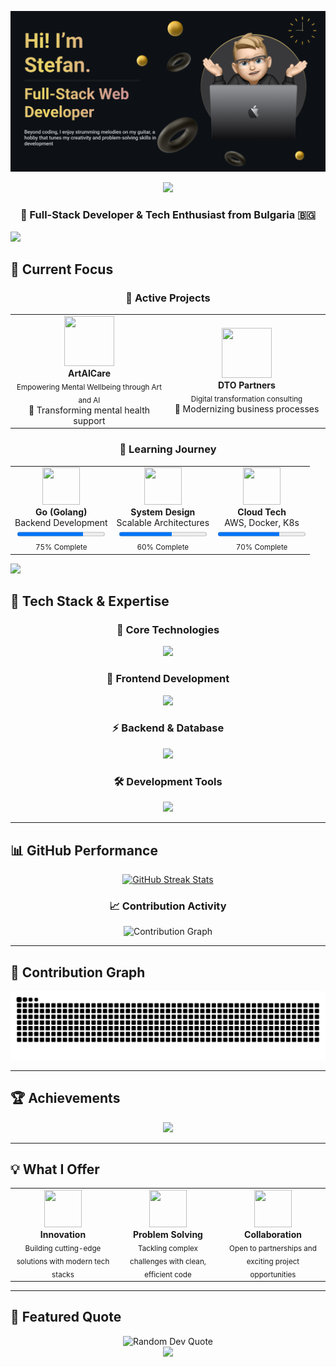 ![](https://github.com/StefanPenchev05/StefanPenchev05/blob/main/Banner.png)

<div align="center">
  <img src="https://readme-typing-svg.herokuapp.com/?font=Righteous&size=35&center=true&vCenter=true&width=600&height=70&duration=4000&lines=Welcome+to+my+GitHub+Profile!;Software+Engineer+from+Bulgaria;Building+Innovative+Solutions" />
</div>

<h3 align="center">🚀 Full-Stack Developer & Tech Enthusiast from Bulgaria 🇧🇬</h3>

<img src="https://user-images.githubusercontent.com/73097560/115834477-dbab4500-a447-11eb-908a-139a6edaec5c.gif">

## 🎯 Current Focus

<div align="center">
  
  ### 🔭 **Active Projects**
  
  <table>
  <tr>
  <td align="center" width="50%">
    <img width="80" height="80" src="https://beta.artaicare.com/assets/logo-BH3lj4ed.png"/>
    <br><b>ArtAICare</b>
    <br><sub>Empowering Mental Wellbeing through Art and AI</sub>
    <br>🎨 Transforming mental health support
  </td>
  <td align="center" width="50%">
    <img width="80" height="80" src="https://img.icons8.com/fluency/96/000000/business.png"/>
    <br><b>DTO Partners</b>
    <br><sub>Digital transformation consulting</sub>
    <br>🚀 Modernizing business processes
  </td>
  </tr>
  </table>
  
  ### 🌱 **Learning Journey**
  
  <table>
  <tr>
  <td align="center">
    <img width="60" height="60" src="https://skillicons.dev/icons?i=go"/>
    <br><b>Go (Golang)</b>
    <br>Backend Development
    <br><progress value="75" max="100"></progress>
    <br><sub>75% Complete</sub>
  </td>
  <td align="center">
    <img width="60" height="60" src="https://img.icons8.com/fluency/96/000000/blueprint.png"/>
    <br><b>System Design</b>
    <br>Scalable Architectures
    <br><progress value="60" max="100"></progress>
    <br><sub>60% Complete</sub>
  </td>
  <td align="center">
    <img width="60" height="60" src="https://skillicons.dev/icons?i=aws"/>
    <br><b>Cloud Tech</b>
    <br>AWS, Docker, K8s
    <br><progress value="70" max="100"></progress>
    <br><sub>70% Complete</sub>
  </td>
  </tr>
  </table>
  
</div>

<img src="https://user-images.githubusercontent.com/73097560/115834477-dbab4500-a447-11eb-908a-139a6edaec5c.gif">

## 💼 Tech Stack & Expertise

<div align="center">

### 🚀 **Core Technologies**
<p align="center">
  <img src="https://skillicons.dev/icons?i=go,rust,javascript,typescript,nodejs,python&theme=dark" />
</p>

### 🎨 **Frontend Development** 
<p align="center">
  <img src="https://skillicons.dev/icons?i=react,nextjs,tailwind,html,css,mui&theme=dark" />
</p>

### ⚡ **Backend & Database**
<p align="center">
  <img src="https://skillicons.dev/icons?i=express,mongodb,mysql,redis,firebase,prisma&theme=dark" />
</p>

### 🛠️ **Development Tools**
<p align="center">
  <img src="https://skillicons.dev/icons?i=vscode,github,git,docker,linux,bash,figma,aws&theme=dark" />
</p>

</div>

---

## 📊 GitHub Performance

<div align="center">

  
  <!-- GitHub Streak with Interactive Elements -->
  <a href="https://github.com/StefanPenchev05">
    <img height="200em" src="https://github-readme-streak-stats.herokuapp.com/?user=StefanPenchev05&theme=radical&hide_border=true&border_radius=10&card_width=400" alt="GitHub Streak Stats" />
  </a>
  
</div>

<!-- Interactive Activity Graph -->
<div align="center">
  <h3>📈 Contribution Activity</h3>
  <img src="https://github-readme-activity-graph.vercel.app/graph?username=StefanPenchev05&theme=redical&bg_color=0D1117&color=F85D7F&line=F85D7F&point=FFFFFF&area=true&hide_border=true" alt="Contribution Graph" />
</div>

---

## 🐍 Contribution Graph

<div align="center">
  <img alt="Snake animation" src="https://raw.githubusercontent.com/StefanPenchev05/StefanPenchev05/output/github-contribution-grid-snake.svg" />
</div>

---

## 🏆 Achievements

<div align="center">
  <img src="https://github-profile-trophy.vercel.app/?username=StefanPenchev05&theme=dracula&no-frame=false&no-bg=false&margin-w=4&row=2&column=4"/>
</div>

---

## 💡 What I Offer

<div align="center">

<table>
<tr>
<td align="center" width="33%">
  <img width="60" height="60" src="https://img.icons8.com/fluency/96/000000/rocket.png"/>
  <br><b>Innovation</b>
  <br><sub>Building cutting-edge solutions with modern tech stacks</sub>
</td>
<td align="center" width="33%">
  <img width="60" height="60" src="https://img.icons8.com/fluency/96/000000/gear.png"/>
  <br><b>Problem Solving</b>
  <br><sub>Tackling complex challenges with clean, efficient code</sub>
</td>
<td align="center" width="33%">
  <img width="60" height="60" src="https://img.icons8.com/fluency/96/000000/handshake.png"/>
  <br><b>Collaboration</b>
  <br><sub>Open to partnerships and exciting project opportunities</sub>
</td>
</tr>
</table>

</div>

---

## 🎨 Featured Quote

<div align="center">
  
  <img src="https://quotes-github-readme.vercel.app/api?type=horizontal&theme=radical" alt="Random Dev Quote"/>
  
</div>


<div align="center">
  
  <!-- Final Animated Element -->
  <img src="https://capsule-render.vercel.app/api?type=waving&color=gradient&height=100&section=footer&text=Thanks%20for%20visiting!&fontSize=30&fontAlignY=70&desc=Let's%20build%20something%20amazing%20together&descAlignY=88&descAlign=50"/>
  
</div>
